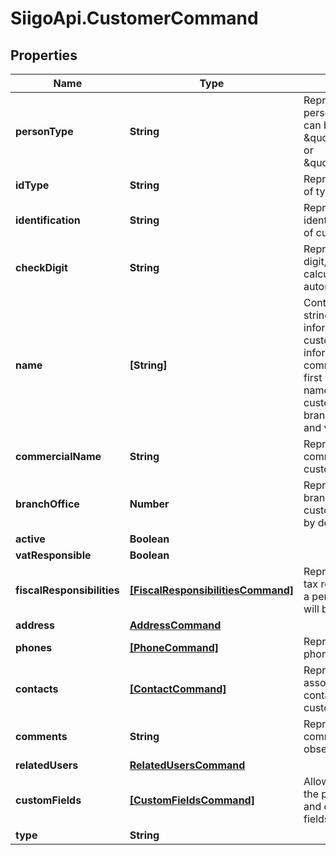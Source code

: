 # SiigoApi.CustomerCommand

## Properties

Name | Type | Description | Notes
------------ | ------------- | ------------- | -------------
**personType** | **String** | Represents the person type, this type can be a \&quot;Person\&quot; or \&quot;Company\&quot; | [optional] 
**idType** | **String** | Represents the code of type id | [optional] 
**identification** | **String** | Represents the identification number of customer | [optional] 
**checkDigit** | **String** | Represents the check digit, this digit will be calculated automatically | [optional] 
**name** | **[String]** | Contains a list of strings with information about customer  this information will be commercial_name (or first name and last name, depnding of customer)  branch_office, active and vat_responsible | [optional] 
**commercialName** | **String** | Represents the commercial name of customer organization | [optional] 
**branchOffice** | **Number** | Represents the branch office of customer, this value by default will be 0 | [optional] 
**active** | **Boolean** |  | [optional] 
**vatResponsible** | **Boolean** |  | [optional] 
**fiscalResponsibilities** | [**[FiscalResponsibilitiesCommand]**](FiscalResponsibilitiesCommand.md) | Represents a list of tax responsibilities of a person, by default will be R-99-PN | [optional] 
**address** | [**AddressCommand**](AddressCommand.md) |  | [optional] 
**phones** | [**[PhoneCommand]**](PhoneCommand.md) | Represents the phones of client | [optional] 
**contacts** | [**[ContactCommand]**](ContactCommand.md) | Represents the associated contantacts of customer | [optional] 
**comments** | **String** | Represents additional comments or observations | [optional] 
**relatedUsers** | [**RelatedUsersCommand**](RelatedUsersCommand.md) |  | [optional] 
**customFields** | [**[CustomFieldsCommand]**](CustomFieldsCommand.md) | Allows you to send the purchase order and delivery order fields. | [optional] 
**type** | **String** |  | [optional] 


